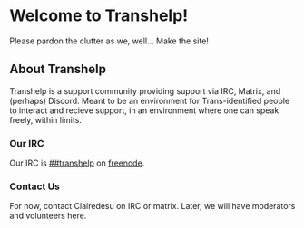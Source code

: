 # Welcome to Transhelp!

Please pardon the clutter as we, well... Make the site!

## About Transhelp

Transhelp is a support community providing support via IRC, Matrix, and (perhaps) Discord. Meant to be an environment for Trans-identified people to interact and recieve support, in an environment where one can speak freely, within limits.

### Our IRC

Our IRC is [##transhelp](https://webchat.freenode.net/?channels=##transhelp) on [freenode](freenode.net).

### Contact Us

For now, contact Clairedesu on IRC or matrix. Later, we will have moderators and volunteers here.
